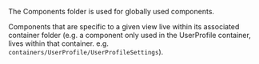 The Components folder is used for globally used components.

Components that are specific to a given view live within its associated container folder (e.g. a component only used in the UserProfile container, lives within that container. e.g. `containers/UserProfile/UserProfileSettings`).